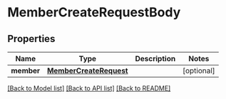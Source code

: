 # MemberCreateRequestBody

## Properties
Name | Type | Description | Notes
------------ | ------------- | ------------- | -------------
**member** | [**MemberCreateRequest**](MemberCreateRequest.md) |  | [optional] 

[[Back to Model list]](../README.md#documentation-for-models) [[Back to API list]](../README.md#documentation-for-api-endpoints) [[Back to README]](../README.md)


